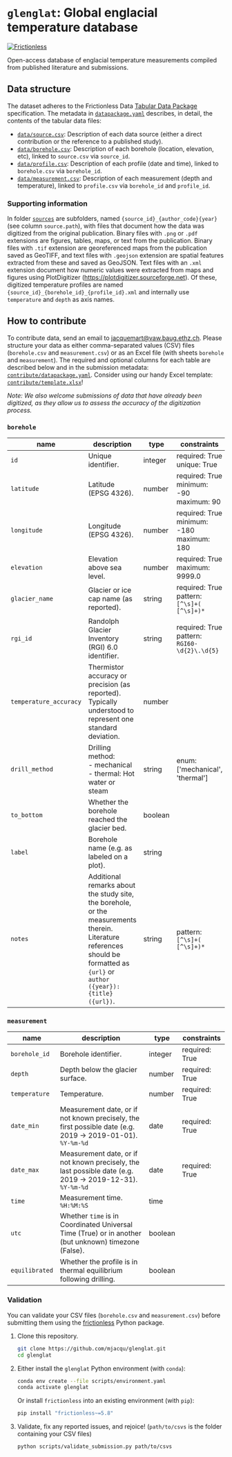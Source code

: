# `glenglat`: Global englacial temperature database

[![Frictionless](https://github.com/mjacqu/glenglat/actions/workflows/frictionless.yaml/badge.svg)](https://repository.frictionlessdata.io/pages/dashboard.html?user=mjacqu&repo=glenglat&flow=frictionless)

Open-access database of englacial temperature measurements compiled from published literature and submissions.

## Data structure

The dataset adheres to the Frictionless Data [Tabular Data Package](https://specs.frictionlessdata.io/tabular-data-package) specification.
The metadata in [`datapackage.yaml`](datapackage.yaml) describes, in detail, the contents of the tabular data files:

- [`data/source.csv`](data/source.csv): Description of each data source (either a direct contribution or the reference to a published study).
- [`data/borehole.csv`](data/borehole.csv): Description of each borehole (location, elevation, etc), linked to `source.csv` via `source_id`.
- [`data/profile.csv`](data/profile.csv): Description of each profile (date and time), linked to `borehole.csv` via `borehole_id`.
- [`data/measurement.csv`](data/measurement.csv): Description of each measurement (depth and temperature), linked to `profile.csv` via `borehole_id` and `profile_id`.

### Supporting information

In folder [`sources`](sources) are subfolders, named `{source_id}_{author_code}{year}` (see column `source.path`), with files that document how the data was digitized from the original publication. Binary files with `.png` or `.pdf` extensions are figures, tables, maps, or text from the publication. Binary files with `.tif` extension are georeferenced maps from the publication saved as GeoTIFF, and text files with `.geojson` extension are spatial features extracted from these and saved as GeoJSON. Text files with an `.xml` extension document how numeric values were extracted from maps and figures using PlotDigitizer (https://plotdigitizer.sourceforge.net). Of these, digitized temperature profiles are named `{source_id}_{borehole_id}_{profile_id}.xml` and internally use `temperature` and `depth` as axis names.

## How to contribute

To contribute data, send an email to jacquemart@vaw.baug.ethz.ch. Please structure your data as either comma-separated values (CSV) files (`borehole.csv` and `measurement.csv`) or as an Excel file (with sheets `borehole` and `measurement`). The required and optional columns for each table are described below and in the submission metadata: [`contribute/datapackage.yaml`](contribute/datapackage.yaml). Consider using our handy Excel template: [`contribute/template.xlsx`](contribute/template.xlsx)!

*Note: We also welcome submissions of data that have already been digitized, as they allow us to assess the accuracy of the digitization process.*

<!-- <contributor-format> -->
### `borehole`

| name | description | type | constraints |
| - | - | - | - |
| `id` | Unique identifier. | integer | required: True<br>unique: True |
| `latitude` | Latitude (EPSG 4326). | number | required: True<br>minimum: -90<br>maximum: 90 |
| `longitude` | Longitude (EPSG 4326). | number | required: True<br>minimum: -180<br>maximum: 180 |
| `elevation` | Elevation above sea level. | number | required: True<br>maximum: 9999.0 |
| `glacier_name` | Glacier or ice cap name (as reported). | string | required: True<br>pattern: `[^\s]+( [^\s]+)*` |
| `rgi_id` | Randolph Glacier Inventory (RGI) 6.0 identifier. | string | required: True<br>pattern: `RGI60-\d{2}\.\d{5}` |
| `temperature_accuracy` | Thermistor accuracy or precision (as reported). Typically understood to represent one standard deviation. | number |  |
| `drill_method` | Drilling method:<br>- mechanical<br>- thermal: Hot water or steam | string | enum: ['mechanical', 'thermal'] |
| `to_bottom` | Whether the borehole reached the glacier bed. | boolean |  |
| `label` | Borehole name (e.g. as labeled on a plot). | string |  |
| `notes` | Additional remarks about the study site, the borehole, or the measurements therein. Literature references should be formatted as `{url}` or `author ({year}): {title} ({url})`. | string | pattern: `[^\s]+( [^\s]+)*` |

### `measurement`

| name | description | type | constraints |
| - | - | - | - |
| `borehole_id` | Borehole identifier. | integer | required: True |
| `depth` | Depth below the glacier surface. | number | required: True |
| `temperature` | Temperature. | number | required: True |
| `date_min` | Measurement date, or if not known precisely, the first possible date (e.g. 2019 → 2019-01-01).<br>`%Y-%m-%d` | date | required: True |
| `date_max` | Measurement date, or if not known precisely, the last possible date (e.g. 2019 → 2019-12-31).<br>`%Y-%m-%d` | date | required: True |
| `time` | Measurement time.<br>`%H:%M:%S` | time |  |
| `utc` | Whether `time` is in Coordinated Universal Time (True) or in another (but unknown) timezone (False). | boolean |  |
| `equilibrated` | Whether the profile is in thermal equilibrium following drilling. | boolean |  |
<!-- </contributor-format> -->

### Validation

You can validate your CSV files (`borehole.csv` and `measurement.csv`) before submitting them using the [frictionless](https://github.com/frictionlessdata/framework) Python package.

1. Clone this repository.

   ```sh
   git clone https://github.com/mjacqu/glenglat.git
   cd glenglat
   ```

2. Either install the `glenglat` Python environment (with `conda`):

   ```sh
   conda env create --file scripts/environment.yaml
   conda activate glenglat
   ```

   Or install `frictionless` into an existing environment (with `pip`):

   ```sh
   pip install "frictionless~=5.8"
   ```

3. Validate, fix any reported issues, and rejoice! (`path/to/csvs` is the folder containing your CSV files)

   ```sh
   python scripts/validate_submission.py path/to/csvs
   ```
